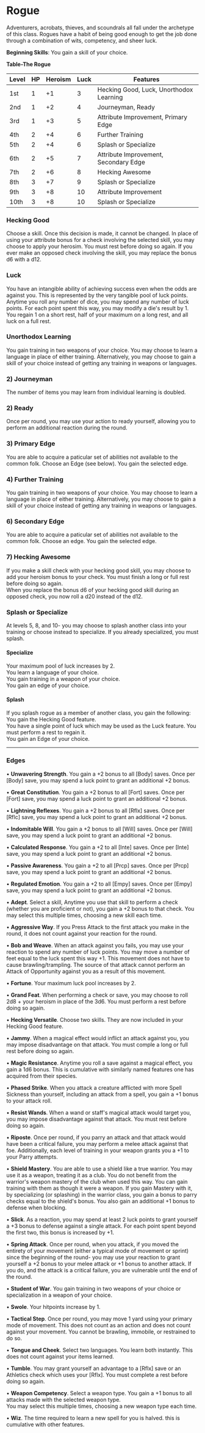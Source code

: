 # Rogue
Adventurers, acrobats, thieves, and scoundrals all fall under the archetype of this class. Rogues have a habit of being good enough to get the job done through a combination of wits, competency, and sheer luck.

**Beginning Skills**: You gain a skill of your choice.

**Table-The Rogue**

| Level | HP | Heroism  | Luck | Features                                          |
|-------|----|----------|------|---------------------------------------------------|
| 1st   | 1  |    +1    | 3    | Hecking Good, Luck, Unorthodox Learning           |
| 2nd   | 1  |    +2    | 4    | Journeyman, Ready                                 |
| 3rd   | 1  |    +3    | 5    | Attribute Improvement, Primary Edge               |
| 4th   | 2  |    +4    | 6    | Further Training                                  |
| 5th   | 2  |    +4    | 6    | Splash or Specialize                              |
| 6th   | 2  |    +5    | 7    | Attribute Improvement, Secondary Edge             |
| 7th   | 2  |    +6    | 8    | Hecking Awesome                                   |
| 8th   | 3  |    +7    | 9    | Splash or Specialize                              |
| 9th   | 3  |    +8    | 10   | Attribute Improvement                             |
| 10th  | 3  |    +8    | 10   | Splash or Specialize                              |


### Hecking Good
Choose a skill. Once this decision is made, it cannot be changed. In place of using your attribute bonus for a check involving the selected skill, you may choose to apply your herosim. You must rest before doing so again.
If you ever make an opposed check involving the skill, you may replace the bonus d6 with a d12.

### Luck
You have an intangible ability of achieving success even when the odds are against you. This is represented by the very tangible pool of luck points. Anytime you roll any number of dice, you may spend any number of luck points. For each point spent this way, you may modify a die's result by 1. You regain 1 on a short rest, half of your maximum on a long rest, and all luck on a full rest.

### Unorthodox Learning
You gain training in two weapons of your choice. You may choose to learn a language in place of either training. Alternatively, you may choose to gain a skill of your choice instead of getting any training in weapons or languages.

### 2) Journeyman
The number of items you may learn from individual learning is doubled.

### 2) Ready
Once per round, you may use your action to ready yourself, allowing you to perform an additional reaction during the round.

### 3) Primary Edge
You are able to acquire a paticular set of abilities not available to the common folk. Choose an Edge (see below). You gain the selected edge.

### 4) Further Training
You gain training in two weapons of your choice. You may choose to learn a language in place of either training. Alternatively, you may choose to gain a skill of your choice instead of getting any training in weapons or languages.

### 6) Secondary Edge
You are able to acquire a paticular set of abilities not available to the common folk. Choose an edge. You gain the selected edge.

### 7) Hecking Awesome
If you make a skill check with your hecking good skill, you may choose to add your heroism bonus to your check. You must finish a long or full rest before doing so again.  
When you replace the bonus d6 of your hecking good skill during an opposed check, you now roll a d20 instead of the d12.

### Splash or Specialize
At levels 5, 8, and 10- you may choose to splash another class into your training or choose instead to specialize. If you already specialized, you must splash.

#### Specialize
Your maximum pool of luck increases by 2.  
You learn a language of your choice.  
You gain training in a weapon of your choice.  
You gain an edge of your choice.

#### Splash
If you splash rogue as a member of another class, you gain the following:  
You gain the Hecking Good feature.  
You have a single point of luck which may be used as the Luck feature. You must perform a rest to regain it.  
You gain an Edge of your choice.

-----

### Edges

• **Unwavering Strength**. You gain a +2 bonus to all [Body] saves. Once per [Body] save, you may spend a luck point to grant an additional +2 bonus.

• **Great Constitution**. You gain a +2 bonus to all [Fort] saves. Once per [Fort] save, you may spend a luck point to grant an additional +2 bonus.

• **Lightning Reflexes**. You gain a +2 bonus to all [Rflx] saves. Once per [Rflc] save, you may spend a luck point to grant an additional +2 bonus.

• **Indomitable Will**. You gain a +2 bonus to all [Will] saves. Once per [Will] save, you may spend a luck point to grant an additional +2 bonus.

• **Calculated Response**. You gain a +2 to all [Inte] saves. Once per [Inte] save, you may spend a luck point to grant an additional +2 bonus.

• **Passive Awareness**. You gain a +2 to all [Prcp] saves. Once per [Prcp] save, you may spend a luck point to grant an additional +2 bonus.

• **Regulated Emotion**. You gain a +2 to all [Empy] saves. Once per [Empy] save, you may spend a luck point to grant an additional +2 bonus.

• **Adept**. Select a skill, Anytime you use that skill to perform a check (whether you are proficient or not), you gain a +2 bonus to that check. You may select this multiple times, choosing a new skill each time.

• **Aggressive Way**. If you Press Attack to the first attack you make in the round, it does not count against your reaction for the round.

• **Bob and Weave**. When an attack against you fails, you may use your reaction to spend any number of luck points. You may move a number of feet equal to the luck spent this way +1. This movement does not have to cause brawling/trampling. The source of that attack cannot perform an Attack of Opportunity against you as a result of this movement.

• **Fortune**. Your maximum luck pool increases by 2.

• **Grand Feat**. When performing a check or save, you may choose to roll 2d8 + your heroism in place of the 3d6. You must perform a rest before doing so again.

• **Hecking Versatile**. Choose two skills. They are now included in your Hecking Good feature.

• **Jammy**. When a magical effect would inflict an attack against you, you may impose disadvantage on that attack. You must comple a long or full rest before doing so again.

• **Magic Resistance**. Anytime you roll a save against a magical effect, you gain a 1d6 bonus. This is cumulative with similarly named features one has acquired from their species.

• **Phased Strike**. When you attack a creature afflicted with more Spell Sickness than yourself, including an attack from a spell, you gain a +1 bonus to your attack roll.

• **Resist Wands**. When a wand or staff's magical attack would target you, you may impose disadvantage against that attack. You must rest before doing so again.

• **Riposte**. Once per round, if you parry an attack and that attack would have been a critical failure, you may perform a melee attack against that foe.
Additionally, each level of training in your weapon grants you a +1 to your Parry attempts.

• **Shield Mastery**. You are able to use a shield like a true warrior. You may use it as a weapon, treating it as a club. You do not benefit from the warrior's weapon mastery of the club when used this way. You can gain training with them as though it were a weapon. If you gain Mastery with it, by specializing (or splashing) in the warrior class, you gain a bonus to parry checks equal to the shield's bonus. You also gain an additional +1 bonus to defense when blocking.  

• **Slick**. As a reaction, you may spend at least 2 luck points to grant yourself a +3 bonus to defense against a single attack. For each point spent beyond the first two, this bonus is increased by +1.

• **Spring Attack**. Once per round, when you attack, if you moved the entirety of your movement (either a typical mode of movement or sprint) since the beginning of the round- you may use your reaction to grant yourself a +2 bonus to your melee attack or +1 bonus to another attack. If you do, and the attack is a critical failure, you are vulnerable until the end of the round.

• **Student of War**. You gain training in two weapons of your choice or specialization in a weapon of your choice. 

• **Swole**. Your hitpoints increase by 1.

• **Tactical Step**. Once per round, you may move 1 yard using your primary mode of movement. This does not count as an action and does not count against your movement. You cannot be brawling, immobile, or restrained to do so.

• **Tongue and Cheek**. Select two languages. You learn both instantly. This does not count against your items learned.

• **Tumble**. You may grant yourself an advantage to a [Rflx] save or an Athletics check which uses your [Rflx]. You must complete a rest before doing so again.

• **Weapon Competency**. Select a weapon type. You gain a +1 bonus to all attacks made with the selected weapon type.  
You may select this multiple times, choosing a new weapon type each time.

• **Wiz**. The time required to learn a new spell for you is halved. this is cumulative with other features.

